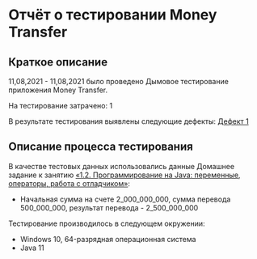 # Отчёт о тестировании Money Transfer

## Краткое описание

11,08,2021 - 11,08,2021 было проведено Дымовое тестирование приложения Money Transfer.

На тестирование затрачено: 1

В результате тестирования выявлены следующие дефекты:
[Дефект 1](https://github.com/JaneGame/HomeWork2.1/issues/1)


## Описание процесса тестирования



В качестве тестовых данных использовались данные Домашнее задание к занятию [«1.2. Программирование на Java: переменные, операторы, работа с отладчиком»](https://github.com/netology-code/javaqa-homeworks/tree/master/programming):
* Начальная сумма на счете 2_000_000_000, сумма перевода 500_000_000, результат перевода - 2_500_000_000

Тестирование производилось в следующем окружении:
* Windows 10, 64-разрядная операционная система
* Java 11
